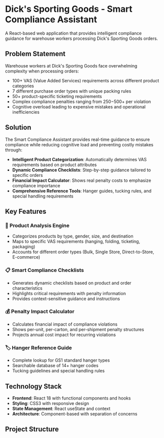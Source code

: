 # Dick's Sporting Goods - Smart Compliance Assistant

A React-based web application that provides intelligent compliance guidance for warehouse workers processing Dick's Sporting Goods orders.

## Problem Statement

Warehouse workers at Dick's Sporting Goods face overwhelming complexity when processing orders:
- 100+ VAS (Value Added Services) requirements across different product categories
- 7 different purchase order types with unique packing rules
- 50+ product-specific ticketing requirements
- Complex compliance penalties ranging from $250-$500+ per violation
- Cognitive overload leading to expensive mistakes and operational inefficiencies

## Solution

The Smart Compliance Assistant provides real-time guidance to ensure compliance while reducing cognitive load and preventing costly mistakes through:

- **Intelligent Product Categorization**: Automatically determines VAS requirements based on product attributes
- **Dynamic Compliance Checklists**: Step-by-step guidance tailored to specific orders
- **Financial Impact Calculator**: Shows real penalty costs to emphasize compliance importance
- **Comprehensive Reference Tools**: Hanger guides, tucking rules, and special handling requirements

## Key Features

### 🎯 Product Analysis Engine
- Categorizes products by type, gender, size, and destination
- Maps to specific VAS requirements (hanging, folding, ticketing, packaging)
- Accounts for different order types (Bulk, Single Store, Direct-to-Store, E-commerce)

### 📋 Smart Compliance Checklists
- Generates dynamic checklists based on product and order characteristics
- Highlights critical requirements with penalty information
- Provides context-sensitive guidance and instructions

### 💰 Penalty Impact Calculator
- Calculates financial impact of compliance violations
- Shows per-unit, per-carton, and per-shipment penalty structures
- Projects annual cost impact for recurring violations

### 🏷️ Hanger Reference Guide
- Complete lookup for GS1 standard hanger types
- Searchable database of 14+ hanger codes
- Tucking guidelines and special handling rules

## Technology Stack

- **Frontend**: React 18 with functional components and hooks
- **Styling**: CSS3 with responsive design
- **State Management**: React useState and context
- **Architecture**: Component-based with separation of concerns

## Project Structure